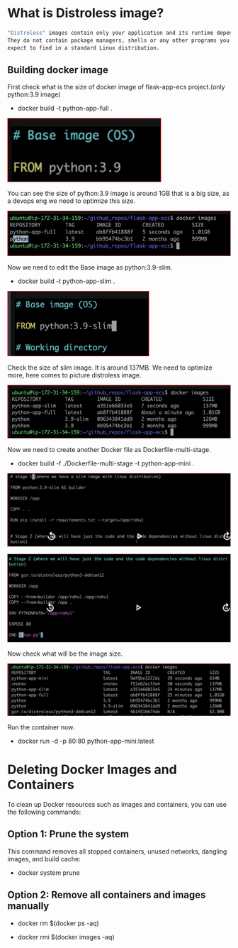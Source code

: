 # What is Distroless image?

```bash
"Distroless" images contain only your application and its runtime dependencies. 
They do not contain package managers, shells or any other programs you would 
expect to find in a standard Linux distribution.
```

## Building docker image

First check what is the size of docker image of flask-app-ecs project.(only python:3.9 image)

* docker build -t python-app-full .

![alt text](image-6.png)


You can see the size of python:3.9 image is around 1GB that is a big size, as a devops eng we need to optimize this size.


![alt text](image.png)


Now we need to edit the Base image as python:3.9-slim.

* docker build -t python-app-slim .

![alt text](image-1.png)


Check the size of slim image. It is around 137MB. We need to optimize more, here comes to picture distroless image.

![alt text](image-2.png)


Now we need to create another Docker file as Dockerfile-multi-stage.

* docker build -f ./Dockerfile-multi-stage -t python-app-mini .



![alt text](image-3.png)

![alt text](image-4.png)


Now check what will be the image size.

![alt text](image-5.png)


Run the container now.

* docker run -d -p 80:80 python-app-mini:latest



# Deleting Docker Images and Containers

To clean up Docker resources such as images and containers, you can use the following commands:

## Option 1: Prune the system

This command removes all stopped containers, unused networks, dangling images, and build cache:

* docker system prune

## Option 2: Remove all containers and images manually

* docker rm $(docker ps -aq)

* docker rmi $(docker images -aq)






